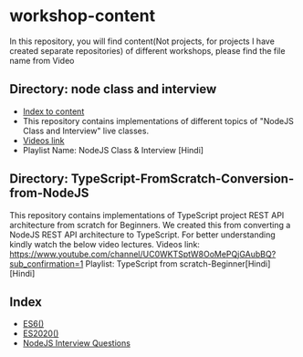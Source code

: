 # workshop-content

In this repository, you will find content(Not projects, for projects I have created separate repositories) of different workshops, please find the file name from Video

## Directory: node class and interview

- [Index to content](https://github.com/sayedazharsabri/workshop-content/tree/main/nodeJS-interview-questions#readme)
- This repository contains implementations of different topics of "NodeJS Class and Interview" live classes.
- [Videos link](https://www.youtube.com/channel/UC0WKTSptW8OoMePQjGAubBQ?sub_confirmation=1)
- Playlist Name: NodeJS Class & Interview [Hindi]

## Directory: TypeScript-FromScratch-Conversion-from-NodeJS

This repository contains implementations of TypeScript project REST API architecture from scratch for Beginners. We created this from converting a NodeJS REST API architecture to TypeScript. For better understanding kindly watch the below video lectures.
Videos link: https://www.youtube.com/channel/UC0WKTSptW8OoMePQjGAubBQ?sub_confirmation=1
Playlist: TypeScript from scratch-Beginner[Hindi] [Hindi]

## Index

- [ES6()](/es6/README.md)
- [ES2020()](/es2020/README.md)
- [NodeJS Interview Questions](/nodeJS-interview-questions/README.md)
